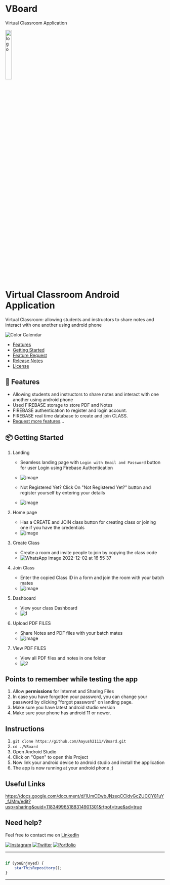 # VBoard
Virtual Classroom Application


<p><img src="https://www.pngarts.com/files/7/Online-Learning-PNG-Pic.png" alt="logo" width="20%" /></p>
<p>
    <h1>Virtual Classroom Android Application</h1>
</p>


<p>
Virtual Classroom: allowing students and instructors to share notes and interact
with one another using android phone
</p>

<!-- # Color Calendar
![npm](https://img.shields.io/npm/v/color-calendar?style=flat-square)
![npm](https://img.shields.io/npm/dw/color-calendar?style=flat-square)
![npm bundle size](https://img.shields.io/bundlephobia/min/color-calendar?style=flat-square)
[![](https://data.jsdelivr.com/v1/package/npm/color-calendar/badge)](https://www.jsdelivr.com/package/npm/color-calendar)
![HitCount](http://hits.dwyl.com/PawanKolhe/color-calendar.svg)
![NPM](https://img.shields.io/npm/l/color-calendar?style=flat-square) -->

![Color Calendar](https://d1e4pidl3fu268.cloudfront.net/97b06b69-8c41-48f7-9341-99814ec96885/VirtualClassroom16.png)

- [Features](#features)
- [Getting Started](#getting-started)
- [Feature Request](#feature-request)
- [Release Notes](#release-notes)
- [License](#license)

<a id="features"></a>

## 🚀 Features

- Allowing students and instructors to share notes and interact with one another using android phone
- Used FIREBASE storage to store PDF and Notes
- FIREBASE authentication to register and login account.
- FIREBASE real time database to create and join CLASS.
- [Request more features](#feature-request)...

<a id="getting-started"></a>

## 📦 Getting Started


1. Landing
   - Seamless landing page with `Login with Email and Password` button for user Login using Firebase Authentication 
   - ![image](https://user-images.githubusercontent.com/85586404/205280957-9eb3900b-6a14-438e-90ce-2387494d9959.png)
 
   - Not Registered Yet? Click On "Not Registered Yet?" button and register yourself by entering your details
   - ![image](https://user-images.githubusercontent.com/85586404/205281019-be9adaa1-a883-46f1-9943-6fb63013f95d.png)
  

2. Home page 
   - Has a CREATE and JOIN class button for creating class or joining one if you have the credentials
   - ![image](https://user-images.githubusercontent.com/85586404/205281609-9ab0cb12-3c37-4e1b-9357-27e342e4cac7.png)
 
 
3. Create Class
   - Create a room and invite people to join by copying the class code
   - ![WhatsApp Image 2022-12-02 at 16 55 37](https://user-images.githubusercontent.com/85586404/205282508-0587f292-ac60-484e-9338-03107af6baa9.jpg)

4. Join Class
   - Enter the copied Class ID in a form and join the room with your batch mates
   - ![image](https://user-images.githubusercontent.com/85586404/205282305-6046c054-dd49-433c-975d-1015049e0e79.png)
   

5. Dashboard
   - View your class Dashboard
   - ![1](https://user-images.githubusercontent.com/85586404/205641074-612f0a63-9dbc-4fbe-9dfa-684ddabf9a19.png)


6. Upload PDF FILES
   - Share Notes and PDF files with your batch mates 
   - ![image](https://user-images.githubusercontent.com/85586404/205282885-043955c9-052c-4f9f-9a82-be937f2765ee.png)
 
 
7. View PDF FILES
   - View all PDF files and notes in one folder
   - ![2](https://user-images.githubusercontent.com/85586404/205641324-329f928f-f00d-4094-a74d-640a3b749586.png)


## Points to remember while testing the app

1. Allow **permissions** for Internet and Sharing Files
2. In case you have forgotten your password, you can change your password by clicking "forgot password" on landing page. 
3. Make sure you have latest android studio version
4. Make sure your phone has android 11 or newer. 

## Instructions


1. `git clone https://github.com/Aayush2111/VBoard.git` 
2. `cd ./VBoard`
3. Open Android Studio
4. Click on "Open" to open this Project
5. Now link your android device to android studio and install the application
6. The app is now running at your android phone ;)


## Useful Links

https://docs.google.com/document/d/1UmCEwbJNzeqCCldvGcZUCCY81uY_fJMm/edit?usp=sharing&ouid=118349965188314901301&rtpof=true&sd=true

## Need help?

Feel free to contact me on [LinkedIn](https://www.linkedin.com/in/aayushprofile/) 

[![Instagram](https://img.shields.io/badge/Instagram-follow-purple.svg?logo=instagram&logoColor=white)](https://www.instagram.com/aayushxz/) [![Twitter](https://img.shields.io/badge/Twitter-follow-blue.svg?logo=twitter&logoColor=white)](https://twitter.com/aayusharora19) [![Portfolio](https://img.shields.io/badge/Medium-follow-black.svg?logo=medium&logoColor=white)](https://aayush2111.github.io/)

---------

```javascript

if (youEnjoyed) {
    starThisRepository();
}

```

-----------
